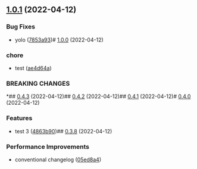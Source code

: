 

## [1.0.1](https://github.com/JergusKacmar/release-it-showcase/compare/1.0.0...1.0.1) (2022-04-12)


### Bug Fixes

* yolo ([7853a93](https://github.com/JergusKacmar/release-it-showcase/commit/7853a93e02dd2f6b6203d8bd0fff8be5881d8ac3))# [1.0.0](https://github.com/JergusKacmar/release-it-showcase/compare/0.4.3...1.0.0) (2022-04-12)


### chore

* test ([ae4d64a](https://github.com/JergusKacmar/release-it-showcase/commit/ae4d64a87077869a268c34d85e60c614eaa8d802))


### BREAKING CHANGES

*## [0.4.3](https://github.com/JergusKacmar/release-it-showcase/compare/0.4.2...0.4.3) (2022-04-12)## [0.4.2](https://github.com/JergusKacmar/release-it-showcase/compare/0.4.1...0.4.2) (2022-04-12)## [0.4.1](https://github.com/JergusKacmar/release-it-showcase/compare/0.4.0...0.4.1) (2022-04-12)# [0.4.0](https://github.com/JergusKacmar/release-it-showcase/compare/0.3.8...0.4.0) (2022-04-12)


### Features

* test 3 ([4863b90](https://github.com/JergusKacmar/release-it-showcase/commit/4863b90adad2bf73076c65d40110ea0513d99996))## [0.3.8](https://github.com/JergusKacmar/release-it-showcase/compare/0.3.7...0.3.8) (2022-04-12)


### Performance Improvements

* conventional changelog ([05ed8a4](https://github.com/JergusKacmar/release-it-showcase/commit/05ed8a459f88da65f90fc7e2d15fa717f8c82b18))